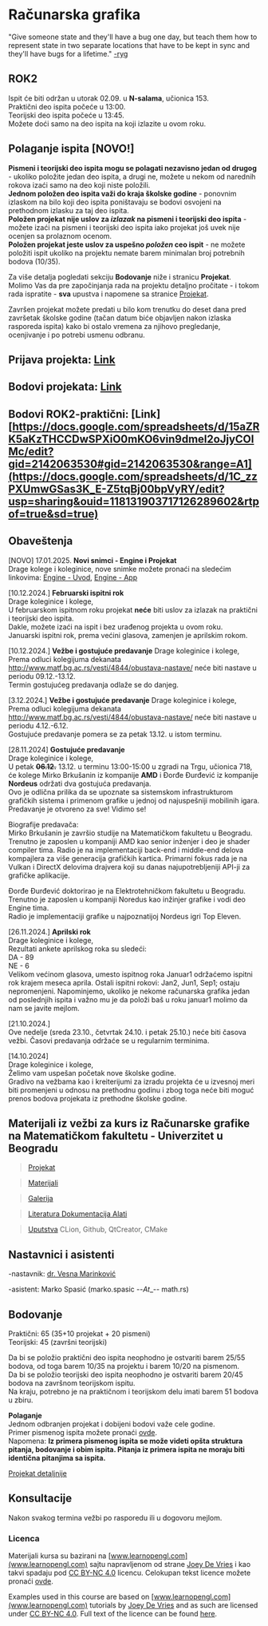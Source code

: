 # Računarska grafika 

"Give someone state and they'll have a bug one day, but teach them how to represent state in two separate locations that have to be kept in sync and they'll have bugs for a lifetime." [-ryg](https://twitter.com/rygorous/status/1507178315886444544)

## ROK2 
Ispit će biti održan u utorak 02.09. u **N-salama**, učionica 153.    
Praktični deo ispita počeće u 13:00.  
Teorijski deo ispita počeće u 13:45.   
Možete doći samo na deo ispita na koji izlazite u ovom roku.  

## Polaganje ispita [NOVO!]  

**Pismeni i teorijski deo ispita mogu se polagati nezavisno jedan od drugog** - ukoliko položite jedan deo ispita, a drugi ne, možete u nekom od narednih rokova izaći samo na deo koji niste položili.  
**Jednom položen deo ispita važi do kraja školske godine**  - ponovnim izlaskom na bilo koji deo ispita poništavaju se bodovi osvojeni na prethodnom izlasku za taj deo ispita.  
**Položen projekat nije uslov za _izlazak_ na pismeni i teorijski deo ispita** - možete izaći na pismeni i teorijski deo ispita iako projekat još uvek nije ocenjen sa prolaznom ocenom.  
**Položen projekat jeste uslov za uspešno _položen_ ceo ispit** -  ne možete položiti ispit ukoliko na projektu nemate barem minimalan broj potrebnih bodova (10/35).  

Za više detalja pogledati sekciju **Bodovanje** niže i stranicu **Projekat**.  
Molimo Vas da pre započinjanja rada na projektu detaljno pročitate - i tokom rada ispratite - **sva** upustva i napomene sa stranice [Projekat](https://matf-racunarska-grafika.github.io/projekat/).  

Završen projekat možete predati u bilo kom trenutku do deset dana pred završetak školske godine (tačan datum biće objavljen nakon izlaska rasporeda ispita)
kako bi ostalo vremena za njihovo pregledanje, ocenjivanje i po potrebi usmenu odbranu.

## Prijava projekta: [Link](https://forms.gle/HTW2JvxdZud55TC57)  
## Bodovi projekata: [Link](https://docs.google.com/spreadsheets/d/15aZRK5aKzTHCCDwSPXiO0mKO6vin9dmel2oJjyCOIMc/edit?usp=sharing)
## Bodovi ROK2-praktični: [Link][https://docs.google.com/spreadsheets/d/15aZRK5aKzTHCCDwSPXiO0mKO6vin9dmel2oJjyCOIMc/edit?gid=2142063530#gid=2142063530&range=A1](https://docs.google.com/spreadsheets/d/1C_zzPXUmwGSas3K_E-Z5tqBj00bpVyRY/edit?usp=sharing&ouid=118131903717126289602&rtpof=true&sd=true)

## Obaveštenja 
[NOVO] 17.01.2025. **Novi snimci - Engine i Projekat**  
Drage kolege i koleginice, nove snimke možete pronaći na sledećim linkovima: [Engine - Uvod](https://youtu.be/bPa9-2cpnZk?feature=shared), [Engine - App](https://youtu.be/xvxi96gglLU?feature=shared)

[10.12.2024.] **Februarski ispitni rok**  
Drage koleginice i kolege,  
U februarskom ispitnom roku projekat **neće** biti uslov za izlazak na praktični i teorijski deo ispita.  
Dakle, možete izaći na ispit i bez urađenog projekta u ovom roku.  
Januarski ispitni rok, prema većini glasova, zamenjen je aprilskim rokom.  

[10.12.2024.] **Vežbe i gostujuće predavanje** 
Drage koleginice i kolege,  
Prema odluci kolegijuma dekanata http://www.matf.bg.ac.rs/vesti/4844/obustava-nastave/ neće biti nastave u periodu 09.12.-13.12.  
Termin gostujućeg predavanja odlaže se do danjeg.

[3.12.2024.] **Vežbe i gostujuće predavanje** 
Drage koleginice i kolege,  
Prema odluci kolegijuma dekanata http://www.matf.bg.ac.rs/vesti/4844/obustava-nastave/ neće biti nastave u periodu 4.12.-6.12.  
Gostujuće predavanje pomera se za petak 13.12.  u istom terminu.  

[28.11.2024] **Gostujuće predavanje**  
Drage koleginice i kolege,  
U petak ~~**06.12.**~~ 13.12. u terminu 13:00-15:00 u zgradi na Trgu, učionica 718, će kolege Mirko Brkušanin iz kompanije **AMD** i Đorđe Đurđević iz kompanije **Nordeus** održati dva gostujuća predavanja.  
Ovo je odlična prilika da se upoznate sa sistemskom infrastrukturom grafičkih sistema i primenom grafike u jednoj od najuspešniji mobilinih igara.  
Predavanje je otvoreno za sve! Vidimo se!  

Biografije predavača:  
Mirko Brkušanin je završio studije na Matematičkom fakultetu u Beogradu. Trenutno je zaposlen u kompaniji AMD kao senior inženjer i deo je shader compiler tima. Radio je na implementaciji back-end i middle-end delova kompajlera za više generacija grafičkih kartica. Primarni fokus rada je na Vulkan i DirectX delovima drajvera koji su danas najupotrebljeniji API-ji za grafičke aplikacije.  

Đorđe Đurđević doktorirao je na Elektrotehničkom fakultetu u Beogradu. Trenutno je zaposlen u kompaniji Noredus kao inžinjer grafike i vodi deo Engine tima.  
Radio je implementaciji grafike u najpoznatijoj Nordeus igri Top Eleven.   

[26.11.2024.] **Aprilski rok**  
Drage koleginice i kolege,  
Rezultati ankete aprilskog roka su sledeći:  
DA - 89  
NE - 6  
Velikom većinom glasova, umesto ispitnog roka Januar1 održaćemo ispitni rok krajem meseca aprila. Ostali ispitni rokovi: Jan2, Jun1, Sep1; ostaju nepromenjeni.
Napominjemo, ukoliko je nekome računarska grafika jedan od poslednjih ispita i važno mu je da položi baš u roku januar1 molimo da nam se javite mejlom.  

[21.10.2024.]  
Ove nedelje (sreda 23.10., četvrtak 24.10. i petak 25.10.) neće biti časova vežbi. Časovi predavanja održaće se u regularnim terminima.

[14.10.2024]  
Drage koleginice i kolege,  
Želimo vam uspešan početak nove školske godine.  
Gradivo na vežbama kao i kreiterijumi za izradu projekta će u izvesnoj meri biti promenjeni u odnosu na prethodnu godinu i zbog toga neće biti moguć prenos bodova projekata iz prethodne školske godine.  

## Materijali iz vežbi za kurs iz Računarske grafike na Matematičkom fakultetu - Univerzitet u Beogradu

> [Projekat](projekat/) 

> [Materijali](materijali/) 

> [Galerija](gallery/)

> [Literatura Dokumentacija Alati](docs/)

> [Uputstva](uputstva/) CLion, Github, QtCreator, CMake


## Nastavnici i asistenti
-nastavnik: [dr. Vesna Marinković](http://poincare.matf.bg.ac.rs/~vesnap/grafika.html)

-asistent: Marko Spasić (marko.spasic --_At__-- math.rs)

## Bodovanje  
Praktični: 65 (35+10 projekat + 20 pismeni)  
Teorijski: 45 (završni teorijski)  

Da bi se položio praktični deo ispita neophodno je ostvariti barem 25/55 bodova, od toga barem 10/35 na projektu i barem 10/20 na pismenom.  
Da bi se položio teorijski deo ispita neophodno je ostvariti barem 20/45 bodova na završnom teorijskom ispitu.  
Na kraju, potrebno je na praktičnom i teorijskom delu imati barem 51 bodova u zbiru.  

**Polaganje**  
Jednom odbranjen projekat i dobijeni bodovi važe cele godine.  
Primer pismenog ispita možete pronaći [ovde](materijali/rg-pismeni-primer.pdf).  
Napomena: **Iz primera pismenog ispita se može videti opšta struktura pitanja, bodovanje i obim ispita. Pitanja iz primera ispita ne moraju biti identična pitanjima sa ispita.**

[Projekat detaljnije](projekat/)  

## Konsultacije
Nakon svakog termina vežbi po rasporedu ili u dogovoru mejlom.

### Licenca
Materijali kursa su bazirani na [www.learnopengl.com](www.learnopengl.com) sajtu napravljenom od strane [Joey De Vries](https://joeydevries.com/#home) i kao takvi spadaju pod [CC BY-NC 4.0](https://creativecommons.org/licenses/by-nc/4.0/) licencu. Celokupan tekst licence možete pronaći [ovde](https://creativecommons.org/licenses/by/4.0/legalcode).



Examples used in this course are based on [www.learnopengl.com](www.learnopengl.com) tutorials by [Joey De Vries](https://joeydevries.com/#home) and as such are licensed under [CC BY-NC 4.0](https://creativecommons.org/licenses/by-nc/4.0/). Full text of the licence can be found [here](https://creativecommons.org/licenses/by/4.0/legalcode).
